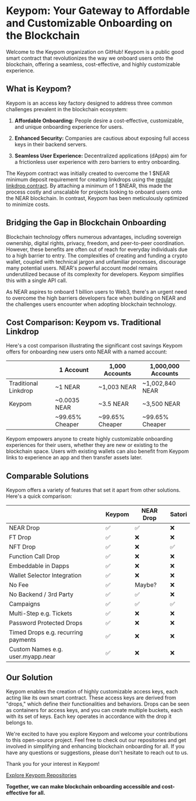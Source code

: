 # Keypom: Your Gateway to Affordable and Customizable Onboarding on the Blockchain

Welcome to the Keypom organization on GitHub! Keypom is a public good smart contract that revolutionizes the way we onboard users onto the blockchain, offering a seamless, cost-effective, and highly customizable experience. 

## What is Keypom?

Keypom is an access key factory designed to address three common challenges prevalent in the blockchain ecosystem:

1. **Affordable Onboarding:** People desire a cost-effective, customizable, and unique onboarding experience for users.

2. **Enhanced Security:** Companies are cautious about exposing full access keys in their backend servers.

3. **Seamless User Experience:** Decentralized applications (dApps) aim for a frictionless user experience with zero barriers to entry onboarding.

The Keypom contract was initially created to overcome the 1 $NEAR minimum deposit requirement for creating linkdrops using the [regular linkdrop contract](https://github.com/near/near-linkdrop). By attaching a minimum of 1 $NEAR, this made the process costly and unscalable for projects looking to onboard users onto the NEAR blockchain. In contrast, Keypom has been meticulously optimized to minimize costs.

## Bridging the Gap in Blockchain Onboarding

Blockchain technology offers numerous advantages, including sovereign ownership, digital rights, privacy, freedom, and peer-to-peer coordination. However, these benefits are often out of reach for everyday individuals due to a high barrier to entry. The complexities of creating and funding a crypto wallet, coupled with technical jargon and unfamiliar processes, discourage many potential users. NEAR's powerful account model remains underutilized because of its complexity for developers. Keypom simplifies this with a single API call.

As NEAR aspires to onboard 1 billion users to Web3, there's an urgent need to overcome the high barriers developers face when building on NEAR and the challenges users encounter when adopting blockchain technology.

## Cost Comparison: Keypom vs. Traditional Linkdrop

Here's a cost comparison illustrating the significant cost savings Keypom offers for onboarding new users onto NEAR with a named account:

|                  | 1 Account        | 1,000 Accounts  | 1,000,000 Accounts |
|------------------|------------------|------------------|--------------------|
| Traditional Linkdrop | ~1 NEAR           | ~1,003 NEAR       | ~1,002,840 NEAR      |
| Keypom              | ~0.0035 NEAR  | ~3.5 NEAR            | ~3,500 NEAR              |
|                   | ~99.65% Cheaper | ~99.65% Cheaper | ~99.65% Cheaper      |

Keypom empowers anyone to create highly customizable onboarding experiences for their users, whether they are new or existing to the blockchain space. Users with existing wallets can also benefit from Keypom links to experience an app and then transfer assets later.

## Comparable Solutions

Keypom offers a variety of features that set it apart from other solutions. Here's a quick comparison:

|                                | **Keypom** | **NEAR Drop** | **Satori** |
|--------------------------------|------------|---------------|------------|
| NEAR Drop                      |      ✅      |       ✅           |      ❌     |
| FT Drop                            |      ✅      |       ❌           |      ❌     |
| NFT Drop                           |      ✅      |       ❌           |      ✅     |
| Function Call Drop           |      ✅      |       ❌           |      ❌     |
| Embeddable in Dapps      |      ✅      |       ❌           |      ❌     |
| Wallet Selector Integration |      ✅      |       ❌           |      ❌     |
| No Fee                                |      ✅      |     Maybe?  |      ❌     |
| No Backend / 3rd Party      |      ✅      |       ✅           |      ❌     |
| Campaigns                      |      ✅      |       ✅           |      ✅     |
| Multi-Step e.g. Tickets |      ✅      |       ❌           |      ❌     |
| Password Protected Drops  |      ✅      |       ❌           |      ❌     |
| Timed Drops e.g. recurring payments |      ✅ |       ❌           |      ❌     |
| Custom Names e.g. user.myapp.near  |      ✅ |       ❌           |      ❌     |

## Our Solution

Keypom enables the creation of highly customizable access keys, each acting like its own smart contract. These access keys are derived from "drops," which define their functionalities and behaviors. Drops can be seen as containers for access keys, and you can create multiple buckets, each with its set of keys. Each key operates in accordance with the drop it belongs to.

We're excited to have you explore Keypom and welcome your contributions to this open-source project. Feel free to check out our repositories and get involved in simplifying and enhancing blockchain onboarding for all. If you have any questions or suggestions, please don't hesitate to reach out to us.

Thank you for your interest in Keypom!

[Explore Keypom Repositories](https://github.com/keypom)

**Together, we can make blockchain onboarding accessible and cost-effective for all.**

